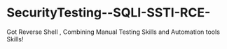 # SecurityTesting--SQLI-SSTI-RCE-
Got Reverse Shell , Combining Manual Testing Skills and Automation tools Skills!
